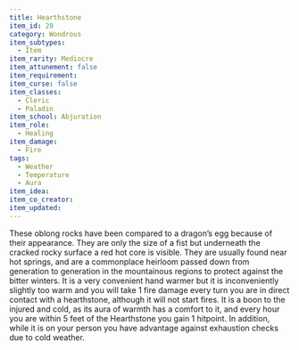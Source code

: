 ```yaml
---
title: Hearthstone
item_id: 20
category: Wondrous
item_subtypes:
  - Item
item_rarity: Mediocre
item_attunement: false
item_requirement:
item_curse: false
item_classes:
  - Cleric
  - Paladin
item_school: Abjuration
item_role:
  - Healing
item_damage:
  - Fire
tags:
  - Weather
  - Temperature
  - Aura
item_idea:
item_co_creator:
item_updated:
---
```


These oblong rocks have been compared to a dragon’s egg because of their appearance. They are only the size of a fist but underneath the cracked rocky surface a red hot core is visible. They are usually found near hot springs, and are a commonplace heirloom passed down from generation to generation in the mountainous regions to protect against the bitter winters.
It is a very convenient hand warmer but it is inconveniently slightly too warm and you will take 1 fire damage every turn you are in direct contact with a hearthstone, although it will not start fires.
It is a boon to the injured and cold, as its aura of warmth has a comfort to it, and every hour you are within 5 feet of the Hearthstone you gain 1 hitpoint. In addition, while it is on your person you have advantage against exhaustion checks due to cold weather.
